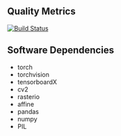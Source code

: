## Quality Metrics

[![Build Status](https://travis-ci.com/iceberg-project/Seals.svg?branch=devel)](https://travis-ci.com/iceberg-project/Seals)

## Software Dependencies

- torch
- torchvision
- tensorboardX
- cv2
- rasterio
- affine
- pandas
- numpy
- PIL
